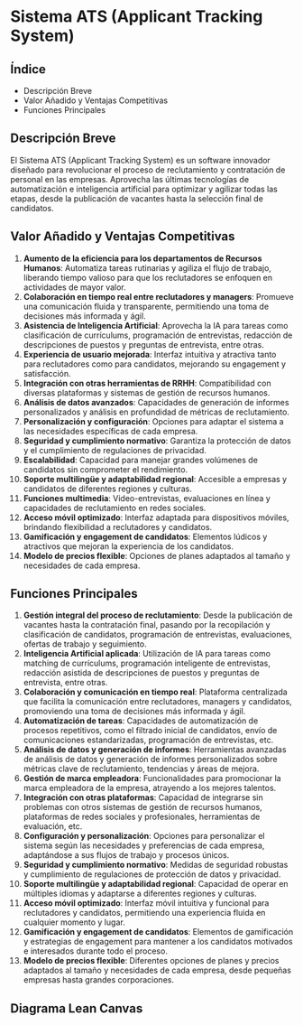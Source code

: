 # Sistema ATS (Applicant Tracking System)
## Índice

* Descripción Breve
* Valor Añadido y Ventajas Competitivas
* Funciones Principales

## Descripción Breve
El Sistema ATS (Applicant Tracking System) es un software innovador diseñado para revolucionar el proceso de reclutamiento y contratación de personal en las empresas. Aprovecha las últimas tecnologías de automatización e inteligencia artificial para optimizar y agilizar todas las etapas, desde la publicación de vacantes hasta la selección final de candidatos.

## Valor Añadido y Ventajas Competitivas

1. **Aumento de la eficiencia para los departamentos de Recursos Humanos**: Automatiza tareas rutinarias y agiliza el flujo de trabajo, liberando tiempo valioso para que los reclutadores se enfoquen en actividades de mayor valor.
2. **Colaboración en tiempo real entre reclutadores y managers**: Promueve una comunicación fluida y transparente, permitiendo una toma de decisiones más informada y ágil.
3. **Asistencia de Inteligencia Artificial**: Aprovecha la IA para tareas como clasificación de currículums, programación de entrevistas, redacción de descripciones de puestos y preguntas de entrevista, entre otras.
4. **Experiencia de usuario mejorada**: Interfaz intuitiva y atractiva tanto para reclutadores como para candidatos, mejorando su engagement y satisfacción.
5. **Integración con otras herramientas de RRHH**: Compatibilidad con diversas plataformas y sistemas de gestión de recursos humanos.
6. **Análisis de datos avanzados**: Capacidades de generación de informes personalizados y análisis en profundidad de métricas de reclutamiento.
7. **Personalización y configuración**: Opciones para adaptar el sistema a las necesidades específicas de cada empresa.
8. **Seguridad y cumplimiento normativo**: Garantiza la protección de datos y el cumplimiento de regulaciones de privacidad.
9. **Escalabilidad**: Capacidad para manejar grandes volúmenes de candidatos sin comprometer el rendimiento.
10. **Soporte multilingüe y adaptabilidad regional**: Accesible a empresas y candidatos de diferentes regiones y culturas.
11. **Funciones multimedia**: Video-entrevistas, evaluaciones en línea y capacidades de reclutamiento en redes sociales.
12. **Acceso móvil optimizado**: Interfaz adaptada para dispositivos móviles, brindando flexibilidad a reclutadores y candidatos.
13. **Gamificación y engagement de candidatos**: Elementos lúdicos y atractivos que mejoran la experiencia de los candidatos.
14. **Modelo de precios flexible**: Opciones de planes adaptados al tamaño y necesidades de cada empresa.

## Funciones Principales

1. **Gestión integral del proceso de reclutamiento**: Desde la publicación de vacantes hasta la contratación final, pasando por la recopilación y clasificación de candidatos, programación de entrevistas, evaluaciones, ofertas de trabajo y seguimiento.
2. **Inteligencia Artificial aplicada**: Utilización de IA para tareas como matching de currículums, programación inteligente de entrevistas, redacción asistida de descripciones de puestos y preguntas de entrevista, entre otras.
3. **Colaboración y comunicación en tiempo real**: Plataforma centralizada que facilita la comunicación entre reclutadores, managers y candidatos, promoviendo una toma de decisiones más informada y ágil.
4. **Automatización de tareas**: Capacidades de automatización de procesos repetitivos, como el filtrado inicial de candidatos, envío de comunicaciones estandarizadas, programación de entrevistas, etc.
5. **Análisis de datos y generación de informes**: Herramientas avanzadas de análisis de datos y generación de informes personalizados sobre métricas clave de reclutamiento, tendencias y áreas de mejora.
6. **Gestión de marca empleadora**: Funcionalidades para promocionar la marca empleadora de la empresa, atrayendo a los mejores talentos.
7. **Integración con otras plataformas**: Capacidad de integrarse sin problemas con otros sistemas de gestión de recursos humanos, plataformas de redes sociales y profesionales, herramientas de evaluación, etc.
8. **Configuración y personalización**: Opciones para personalizar el sistema según las necesidades y preferencias de cada empresa, adaptándose a sus flujos de trabajo y procesos únicos.
9. **Seguridad y cumplimiento normativo**: Medidas de seguridad robustas y cumplimiento de regulaciones de protección de datos y privacidad.
10. **Soporte multilingüe y adaptabilidad regional**: Capacidad de operar en múltiples idiomas y adaptarse a diferentes regiones y culturas.
11. **Acceso móvil optimizado**: Interfaz móvil intuitiva y funcional para reclutadores y candidatos, permitiendo una experiencia fluida en cualquier momento y lugar.
12. **Gamificación y engagement de candidatos**: Elementos de gamificación y estrategias de engagement para mantener a los candidatos motivados e interesados durante todo el proceso.
13. **Modelo de precios flexible**: Diferentes opciones de planes y precios adaptados al tamaño y necesidades de cada empresa, desde pequeñas empresas hasta grandes corporaciones.

## Diagrama Lean Canvas
